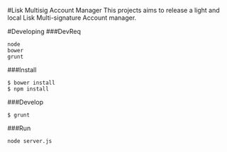 #Lisk Multisig Account Manager
This projects aims to release a light and local Lisk Multi-signature Account manager.

#Developing
###DevReq

	node
	bower
	grunt

###Install

	$ bower install
	$ npm install

###Develop

	$ grunt
	
###Run

``` node server.js ```
